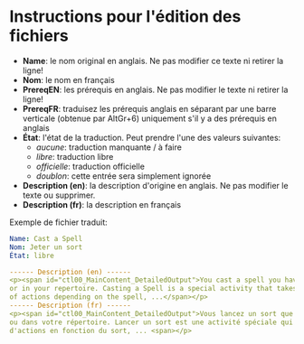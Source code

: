 # Instructions pour l'édition des fichiers

* **Name**: le nom original en anglais. Ne pas modifier ce texte ni retirer la ligne!
* **Nom**: le nom en français
* **PrereqEN**: les prérequis en anglais. Ne pas modifier le texte ni retirer la ligne!
* **PrereqFR**: traduisez les prérequis anglais en séparant par une barre verticale (obtenue par AltGr+6) uniquement s'il y a des prérequis en anglais
* **État**: l'état de la traduction. Peut prendre l'une des valeurs suivantes:
  * *aucune*: traduction manquante / à faire
  * *libre*: traduction libre
  * *officielle*: traduction officielle
  * *doublon*: cette entrée sera simplement ignorée
* **Description (en)**: la description d'origine en anglais. Ne pas modifier le texte ou supprimer.
* **Description (fr)**: la description en français

Exemple de fichier traduit:
```yaml
Name: Cast a Spell
Nom: Jeter un sort
État: libre

------ Description (en) ------
<p><span id="ctl00_MainContent_DetailedOutput">You cast a spell you have prepared 
or in your repertoire. Casting a Spell is a special activity that takes a variable number 
of actions depending on the spell, ...</span></p>
------ Description (fr) ------
<p><span id="ctl00_MainContent_DetailedOutput">Vous lancez un sort que vous avez préparé 
ou dans votre répertoire. Lancer un sort est une activité spéciale qui prend un nombre variable 
d'actions en fonction du sort, ... <span></p>
```
